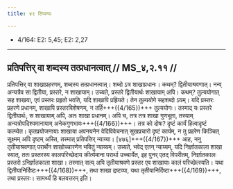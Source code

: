 ```yaml
---
title: ४९ टिप्पण्यः

---
```

- 4/164: E2: 5,45; E2: 2,27

____________________________________________


## प्रतिपत्तिर् वा शब्दस्य तत्प्रधानत्वात् // MS_४,२.११ //

प्रतिपत्तिर् वा शाखाप्रहरणम्, शब्दस्य तत्प्रधानत्वात्। शब्दो ऽत्र शाखाप्रधानः। कथम्? द्वितीयाश्रवणात्। नन्व् अन्यत्रैव सा द्वितीया, प्रस्तरे, न शाखायाम्। उच्यते, प्रस्तरे द्वितीयार्थः शाखायाम् अपि। कथम्? तुल्ययोगात् सह शाखया, एवं प्रस्तरः प्रहृतो भवति, यदि शाखापि प्रह्रियते। तेन तुल्ययोगे सहशब्दो ऽयम्। यदि प्रस्तरः प्रहरणे प्रधानम्, शाखापि प्रस्तरविशेषणम्, न तर्हि+++({4/165})+++ तुल्ययोगः। तस्माद् यः प्रस्तरे द्वितीयार्थः, स शाखायाम् अपि, अतः शाखा प्रधानम्। अपि च, तत्र तत्र शाखा गुणभूता, तस्याम् अन्यत्रोपदिश्यमानायाम् अनेकगुणभावः+++({4/166})+++। तत्र को दोषः? दृष्टं कार्यं हित्वादृष्टं कल्प्येत। कृतप्रयोजनायाः शाखाया अपनयनेन वेदिविवेचनात् सुखप्रचारो दृष्टं कार्यम्, न तु प्रहरेण किञ्चित् सूक्ष्मम् अपि दृष्टम् अस्ति, तस्मात् प्रतिपत्तिर् न्याय्या।
[४७६]+++({4/167})+++ आह, ननु तृतीयाश्रवणात् परार्थेन शाखोच्चारणेन भवितुं न्याय्यम्। उच्यते, भवेद् एतन् न्याय्यम्, यदि निर्ज्ञातकाला शाखा स्यात्, ततः प्रस्तरस्य कालपरिच्छेदाय कीर्त्यमाना परार्था उच्चार्येत, इह पुनर् एतद् विपरीतम्, निर्ज्ञातकालः प्रस्तरो ऽनिर्ज्ञातकाला शाखा। तस्मात् सत्य् अपि तृतीयाश्रवणे प्रस्तर एव शाखायाः कालं परिच्छेत्स्यति। यथा द्वितीयानिर्दिष्टः+++({4/168})+++, तथा शाखा द्रष्टव्या, यथा तृतीयानिर्दिष्टा+++({4/169})+++, तथा प्रस्तरः। सामर्थ्यं हि बलवत्तरम् इति।